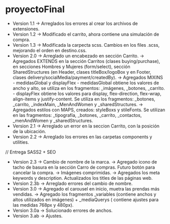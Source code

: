 # proyectoFinal
- Version 1.1 → Arreglados los errores al crear los archivos de extensiones.
- Version 1.2 → Modificado el carrito, ahora contiene una simulación de compra.
- Version 1.3 → Modificada la carpecta scss. Cambios en los files .scss, mejorando el orden en destino.css.
- Version 2.0 → Arreglado un encabezado en sección Carrito.
              → Agregados EXTENDS en la sección Carritos (clases buying/purchase), en secciones Hombres y Mujeres (form/select), sección SharedStructures (en Header, clases titleBox/logoBox y en Footer, clases delivery/socialMedia/payment/createdBy).
              → Agregados MIXINS - medidasGlobal y displayFlex - medidasGlobal obtiene los valores de ancho y alto, se utiliza en los fragmentos: _imágenes, _botones, _carrito. - displayFlex obtiene los valores para display, flex-direction, flex-wrap, align-items y justify-content. Se utiliza en los fragmentos: _botones, _carrito, _indexMain, _MenAndWomen y _sharedStructures.
              → Agregados estilos con MAPS, creados: styleBoxs y stileFonts. Se utilizan en las fragmentos: _tipografía, _botones, _carrito, _contactos, _menAndWomen y _sharedStructures. 
- Version 2.1 → Arreglado un error en la seccion Carrito, con la posición de la ubicación.
- Version 2.2 → Arreglado los errores en las carpetas components y utilities.

// Entrega SASS2 + SEO 
- Version 2.3 → Cambio de nombre de la marca. 
              → Agregado icono de tacho de basura en la sección Carro de compras. Futuro botón para cancelar la compra.
              → Imágenes comprimidas. 
              → Agregados los meta keywords y description. Actualizados los titles de las páginas web.
- Version 2.3b → Arreglado errores del cambio de nombre.
- Version 3.0 → Agregado el carousel en inicio, muetra las prendas más vendidas. 
              → Agregado los fragmentos _variables (contiene anchos y altos utilizados en imágenes) + _mediaQuerys ( contiene ajustes para las medidas 768px y 480px).
- Version 3.0a → Solucionado errores de anchos. 
- Version 3.ab → Ajustes.
